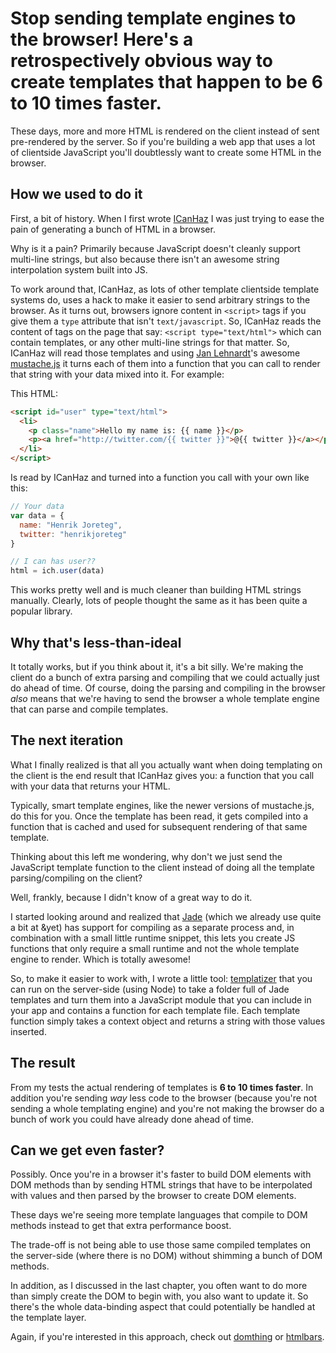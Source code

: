 # Stop sending template engines to the browser! Here's a retrospectively obvious way to create templates that happen to be 6 to 10 times faster.

These days, more and more HTML is rendered on the client instead of sent pre-rendered by the server. So if you're building a web app that uses a lot of clientside JavaScript you'll doubtlessly want to create some HTML in the browser.

## How we used to do it

First, a bit of history. When I first wrote [ICanHaz](http://icanhazjs.com) I was just trying to ease the pain of generating a bunch of HTML in a browser.

Why is it a pain? Primarily because JavaScript doesn't cleanly support multi-line strings, but also because there isn't an awesome string interpolation system built into JS.

To work around that, ICanHaz, as lots of other template clientside template systems do, uses a hack to make it easier to send arbitrary strings to the browser. As it turns out, browsers ignore content in `<script>` tags if you give them a `type` attribute that isn't `text/javascript`. So, ICanHaz reads the content of tags on the page that say: `<script type="text/html">` which can contain templates, or any other multi-line strings for that matter. So, ICanHaz will read those templates and using [Jan Lehnardt](http://twitter.com/janl)'s awesome [mustache.js](https://github.com/janl/mustache.js) it turns each of them into a function that you can call to render that string with your data mixed into it. For example:

This HTML:

```html
<script id="user" type="text/html">
  <li>
    <p class="name">Hello my name is: {{ name }}</p>
    <p><a href="http://twitter.com/{{ twitter }}">@{{ twitter }}</a></p>
  </li>
</script>
```

Is read by ICanHaz and turned into a function you call with your own like this:

```javascript
// Your data
var data = {
  name: "Henrik Joreteg",
  twitter: "henrikjoreteg"
}

// I can has user??
html = ich.user(data)
```

This works pretty well and is much cleaner than building HTML strings manually. Clearly, lots of people thought the same as it has been quite a popular library.

## Why that's less-than-ideal

It totally works, but if you think about it, it's a bit silly. We're making the client do a bunch of extra parsing and compiling that we could actually just do ahead of time. Of course, doing the parsing and compiling in the browser *also* means that we're having to send the browser a whole template engine that can parse and compile templates.

## The next iteration

What I finally realized is that all you actually want when doing templating on the client is the end result that ICanHaz gives you: a function that you call with your data that returns your HTML.

Typically, smart template engines, like the newer versions of mustache.js, do this for you. Once the template has been read, it gets compiled into a function that is cached and used for subsequent rendering of that same template.

Thinking about this left me wondering, why don't we just send the JavaScript template function to the client instead of doing all the template parsing/compiling on the client?

Well, frankly, because I didn't know of a great way to do it.

I started looking around and realized that [Jade](http://jade-lang.com) (which we already use quite a bit at &yet) has support for compiling as a separate process and, in combination with a small little runtime snippet, this lets you create JS functions that only require a small runtime and not the whole template engine to render. Which is totally awesome!

So, to make it easier to work with, I wrote a little tool: [templatizer](http://github.com/henrikjoreteg/templatizer) that you can run on the server-side (using Node) to take a folder full of Jade templates and turn them into a JavaScript module that you can include in your app and contains a function for each template file. Each template function simply takes a context object and returns a string with those values inserted.

## The result

From my tests the actual rendering of templates is **6 to 10 times faster**. In addition you're sending *way* less code to the browser (because you're not sending a whole templating engine) and you're not making the browser do a bunch of work you could have already done ahead of time.

## Can we get even faster?

Possibly. Once you're in a browser it's faster to build DOM elements with DOM methods than by sending HTML strings that have to be interpolated with values and then parsed by the browser to create DOM elements.

These days we're seeing more template languages that compile to DOM methods instead to get that extra performance boost.

The trade-off is not being able to use those same compiled templates on the server-side (where there is no DOM) without shimming a bunch of DOM methods.

In addition, as I discussed in the last chapter, you often want to do more than simply create the DOM to begin with, you also want to update it. So there's the whole data-binding aspect that could potentially be handled at the template layer.

Again, if you're interested in this approach, check out [domthing](https://github.com/latentflip/domthing) or [htmlbars](https://github.com/tildeio/htmlbars).
